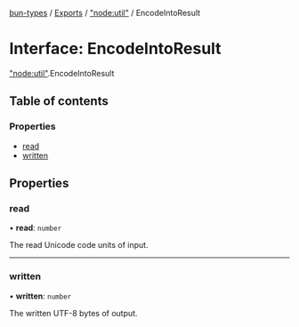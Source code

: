 [bun-types](https://github.com/oven-sh/bun-types/blob/master/api-docs/README.md) / [Exports](https://github.com/oven-sh/bun-types/blob/master/api-docs/modules.md) / ["node:util"](https://github.com/oven-sh/bun-types/blob/master/api-docs/modules/node_util_.md) / EncodeIntoResult

# Interface: EncodeIntoResult

["node:util"](https://github.com/oven-sh/bun-types/blob/master/api-docs/modules/node_util_.md).EncodeIntoResult

## Table of contents

### Properties

- [read](https://github.com/oven-sh/bun-types/blob/master/api-docs/interfaces/node_util_.EncodeIntoResult.md#read)
- [written](https://github.com/oven-sh/bun-types/blob/master/api-docs/interfaces/node_util_.EncodeIntoResult.md#written)

## Properties

### read

• **read**: `number`

The read Unicode code units of input.

___

### written

• **written**: `number`

The written UTF-8 bytes of output.
